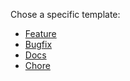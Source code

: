 Chose a specific template:

- [Feature](?expand=1&template=feature.md)
- [Bugfix](?expand=1&template=bugfix.md)
- [Docs](?expand=1&template=docs.md)
- [Chore](?expand=1&template=chore.md)
